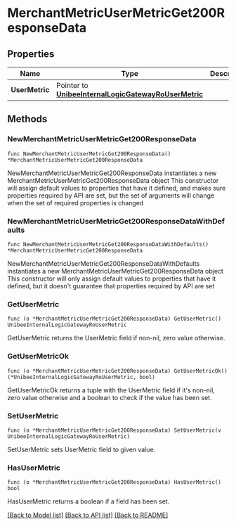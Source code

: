 # MerchantMetricUserMetricGet200ResponseData

## Properties

Name | Type | Description | Notes
------------ | ------------- | ------------- | -------------
**UserMetric** | Pointer to [**UnibeeInternalLogicGatewayRoUserMetric**](UnibeeInternalLogicGatewayRoUserMetric.md) |  | [optional] 

## Methods

### NewMerchantMetricUserMetricGet200ResponseData

`func NewMerchantMetricUserMetricGet200ResponseData() *MerchantMetricUserMetricGet200ResponseData`

NewMerchantMetricUserMetricGet200ResponseData instantiates a new MerchantMetricUserMetricGet200ResponseData object
This constructor will assign default values to properties that have it defined,
and makes sure properties required by API are set, but the set of arguments
will change when the set of required properties is changed

### NewMerchantMetricUserMetricGet200ResponseDataWithDefaults

`func NewMerchantMetricUserMetricGet200ResponseDataWithDefaults() *MerchantMetricUserMetricGet200ResponseData`

NewMerchantMetricUserMetricGet200ResponseDataWithDefaults instantiates a new MerchantMetricUserMetricGet200ResponseData object
This constructor will only assign default values to properties that have it defined,
but it doesn't guarantee that properties required by API are set

### GetUserMetric

`func (o *MerchantMetricUserMetricGet200ResponseData) GetUserMetric() UnibeeInternalLogicGatewayRoUserMetric`

GetUserMetric returns the UserMetric field if non-nil, zero value otherwise.

### GetUserMetricOk

`func (o *MerchantMetricUserMetricGet200ResponseData) GetUserMetricOk() (*UnibeeInternalLogicGatewayRoUserMetric, bool)`

GetUserMetricOk returns a tuple with the UserMetric field if it's non-nil, zero value otherwise
and a boolean to check if the value has been set.

### SetUserMetric

`func (o *MerchantMetricUserMetricGet200ResponseData) SetUserMetric(v UnibeeInternalLogicGatewayRoUserMetric)`

SetUserMetric sets UserMetric field to given value.

### HasUserMetric

`func (o *MerchantMetricUserMetricGet200ResponseData) HasUserMetric() bool`

HasUserMetric returns a boolean if a field has been set.


[[Back to Model list]](../README.md#documentation-for-models) [[Back to API list]](../README.md#documentation-for-api-endpoints) [[Back to README]](../README.md)


